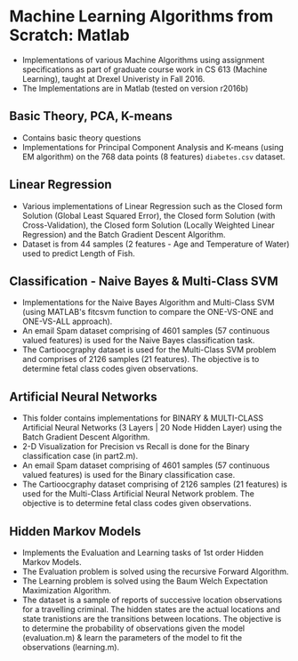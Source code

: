 # Machine Learning Algorithms from Scratch: Matlab
* Implementations of various Machine Algorithms using assignment specifications as part of graduate course work in CS 613 (Machine Learning), taught at Drexel Univeristy in Fall 2016. 
* The Implementations are in Matlab (tested on version r2016b)

## Basic Theory, PCA, K-means
* Contains basic theory questions
* Implementations for Principal Component Analysis and K-means (using EM algorithm) on the 768 data points (8 features) `diabetes.csv` dataset.

## Linear Regression
* Various implementations of Linear Regression such as the Closed form Solution (Global Least Squared Error), the Closed form Solution (with Cross-Validation), the Closed form Solution (Locally Weighted Linear Regression) and the Batch Gradient Descent Algorithm. 
* Dataset is from 44 samples (2 features - Age and Temperature of Water) used to predict Length of Fish.

## Classification - Naive Bayes & Multi-Class SVM
* Implementations for the Naive Bayes Algorithm and Multi-Class SVM (using MATLAB's fitcsvm function to compare the ONE-VS-ONE and ONE-VS-ALL approach). 
* An email Spam dataset comprising of 4601 samples (57 continuous valued features) is used for the Naive Bayes classification task. 
* The Cartioocgraphy dataset is used for the Multi-Class SVM problem and comprises of 2126 samples (21 features). The objective is to determine fetal class codes given observations.

## Artificial Neural Networks
* This folder contains implementations for BINARY & MULTI-CLASS Artificial Neural Networks (3 Layers | 20 Node Hidden Layer) using the Batch Gradient Descent Algorithm. 
* 2-D Visualization for Precision vs Recall is done for the Binary classification case (in part2.m).
* An email Spam dataset comprising of 4601 samples (57 continuous valued features) is used for the Binary classification case. 
* The Cartioocgraphy dataset comprising of 2126 samples (21 features) is used for the Multi-Class Artificial Neural Network problem. The objective is to determine fetal class codes given observations.

## Hidden Markov Models
* Implements the Evaluation and Learning tasks of 1st order Hidden Markov Models. 
* The Evaluation problem is solved using the recursive Forward Algorithm.
* The Learning problem is solved using the Baum Welch Expectation Maximization Algorithm. 
* The dataset is a sample of reports of successive location observations for a travelling criminal. The hidden states are the actual locations and state tranistions are the transitions between locations. The objective is to determine the probability of observations given the model (evaluation.m) & learn the parameters of the model to fit the observations (learning.m).
